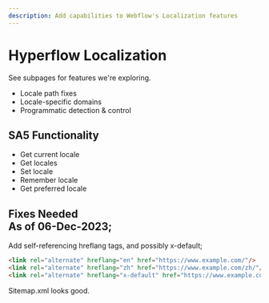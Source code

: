 ```yaml
---
description: Add capabilities to Webflow's Localization features
---
```


# Hyperflow Localization

See subpages for features we're exploring.&#x20;

* Locale path fixes
* Locale-specific domains
* Programmatic detection & control

## SA5 Functionality



* Get current locale
* Get locales
* Set locale
* Remember locale
* Get preferred locale

Fixes Needed\
As of 06-Dec-2023;&#x20;
------------------------

Add self-referencing hreflang tags, and possibly x-default;&#x20;

```html
<link rel="alternate" hreflang="en" href="https://www.example.com/"/>
<link rel="alternate" hreflang="zh" href="https://www.example.com/zh/"/>
<link rel="alternate" hreflang="x-default" href="https://www.example.com/"/>
```

Sitemap.xml looks good.&#x20;
